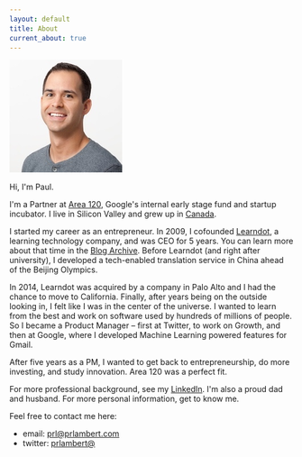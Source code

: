 ```yaml
---
layout: default
title: About
current_about: true
---
```


![Headshot](/images/Paul-headshot-compressed.jpg)

Hi, I'm Paul. 

I'm a Partner at [Area 120](https://area120.google.com), Google's internal early stage fund and startup incubator. I live in Silicon Valley and grew up in <a href="https://en.wikipedia.org/wiki/Calgary">Canada</a>.

I started my career as an entrepreneur. In 2009, I cofounded <a href="https://www.learndot.com/">Learndot</a>, a learning technology company, and was CEO for 5 years. You can learn more about that time in the [Blog Archive](/blog/). Before Learndot (and right after university), I developed a tech-enabled translation service in China ahead of the Beijing Olympics. 

In 2014, Learndot was acquired by a company in Palo Alto and I had the chance to move to California. Finally, after years being on the outside looking in, I felt like I was in the center of the universe. I wanted to learn from the best and work on software used by hundreds of millions of people. So I became a Product Manager – first at Twitter, to work on Growth, and then at Google, where I developed Machine Learning powered features for Gmail.

After five years as a PM, I wanted to get back to entrepreneurship, do more investing, and study innovation. Area 120 was a perfect fit.

For more professional background, see my <a href="https://www.linkedin.com/in/paulrolandlambert/">LinkedIn</a>. I'm also a proud dad and husband. For more personal information, get to know me. 

Feel free to contact me here: 
* email: <a href="mailto:prl@prlambert.com">prl@prlambert.com</a>
* twitter: <a href="https://twitter.com/prlambert">prlambert@</a>
